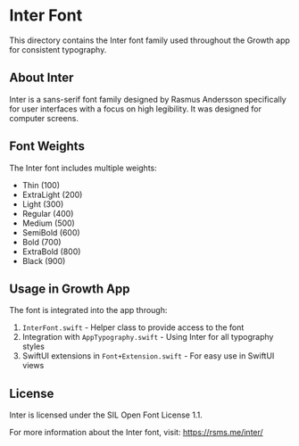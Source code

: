 # Inter Font

This directory contains the Inter font family used throughout the Growth app for consistent typography.

## About Inter

Inter is a sans-serif font family designed by Rasmus Andersson specifically for user interfaces with a focus on high legibility. It was designed for computer screens.

## Font Weights

The Inter font includes multiple weights:
- Thin (100)
- ExtraLight (200)
- Light (300)
- Regular (400)
- Medium (500)
- SemiBold (600)
- Bold (700)
- ExtraBold (800)
- Black (900)

## Usage in Growth App

The font is integrated into the app through:

1. `InterFont.swift` - Helper class to provide access to the font
2. Integration with `AppTypography.swift` - Using Inter for all typography styles
3. SwiftUI extensions in `Font+Extension.swift` - For easy use in SwiftUI views

## License

Inter is licensed under the SIL Open Font License 1.1.

For more information about the Inter font, visit: https://rsms.me/inter/ 